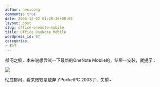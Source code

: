 ```yaml
---
author: hesicong
comments: true
date: 2006-12-02 01:29:36+00:00
layout: post
slug: office-onenote-mobile
title: Office OneNote Mobile
wordpress_id: 97
categories:
- 软件
---
```


郁闷之极，本来说想尝试一下最新的OneNote Mobile的，结果一安装，就提示：

![](http://www.hesicong.net/pjblog/WordPics/120106_1029_OfficeOneNo1.png)

彻底郁闷，看来微软是放弃了PocketPC 2003了，失望~
